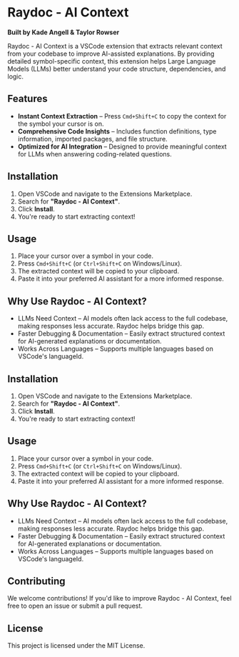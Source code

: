 # Raydoc - AI Context

**Built by Kade Angell & Taylor Rowser**  

Raydoc - AI Context is a VSCode extension that extracts relevant context from your codebase to improve AI-assisted explanations. By providing detailed symbol-specific context, this extension helps Large Language Models (LLMs) better understand your code structure, dependencies, and logic.

## Features

- **Instant Context Extraction** – Press `Cmd+Shift+C` to copy the context for the symbol your cursor is on.
- **Comprehensive Code Insights** – Includes function definitions, type information, imported packages, and file structure.
- **Optimized for AI Integration** – Designed to provide meaningful context for LLMs when answering coding-related questions.

## Installation

1. Open VSCode and navigate to the Extensions Marketplace.
2. Search for **"Raydoc - AI Context"**.
3. Click **Install**.
4. You're ready to start extracting context!

## Usage

1. Place your cursor over a symbol in your code.
2. Press `Cmd+Shift+C` (or `Ctrl+Shift+C` on Windows/Linux).
3. The extracted context will be copied to your clipboard.
4. Paste it into your preferred AI assistant for a more informed response.

## Why Use Raydoc - AI Context?

*   LLMs Need Context – AI models often lack access to the full codebase, making responses less accurate. Raydoc helps bridge this gap.
*   Faster Debugging & Documentation – Easily extract structured context for AI-generated explanations or documentation.
*   Works Across Languages – Supports multiple languages based on VSCode's languageId.

## Installation

1. Open VSCode and navigate to the Extensions Marketplace.
2. Search for **"Raydoc - AI Context"**.
3. Click **Install**.
4. You're ready to start extracting context!

## Usage

1. Place your cursor over a symbol in your code.
2. Press `Cmd+Shift+C` (or `Ctrl+Shift+C` on Windows/Linux).
3. The extracted context will be copied to your clipboard.
4. Paste it into your preferred AI assistant for a more informed response.

## Why Use Raydoc - AI Context?

*   LLMs Need Context – AI models often lack access to the full codebase, making responses less accurate. Raydoc helps bridge this gap.
*   Faster Debugging & Documentation – Easily extract structured context for AI-generated explanations or documentation.
*   Works Across Languages – Supports multiple languages based on VSCode's languageId.

## Contributing

We welcome contributions! If you'd like to improve Raydoc - AI Context, feel free to open an issue or submit a pull request.

## License

This project is licensed under the MIT License.
